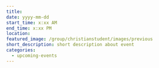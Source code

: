 ```yaml
---
title: 
date: yyyy-mm-dd
start_time: x:xx AM
end_time: x:xx PM
location: 
featured_image: /group/christianstudent/images/previous
short_description: short description about event
categories:
  - upcoming-events
---
```

